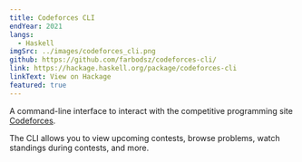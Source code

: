 ```yaml
---
title: Codeforces CLI
endYear: 2021
langs:
  - Haskell
imgSrc: ../images/codeforces_cli.png
github: https://github.com/farbodsz/codeforces-cli/
link: https://hackage.haskell.org/package/codeforces-cli
linkText: View on Hackage
featured: true
---
```


A command-line interface to interact with the competitive programming site
[Codeforces](https://codeforces.com/).

The CLI allows you to view upcoming contests, browse problems, watch
standings during contests, and more.
